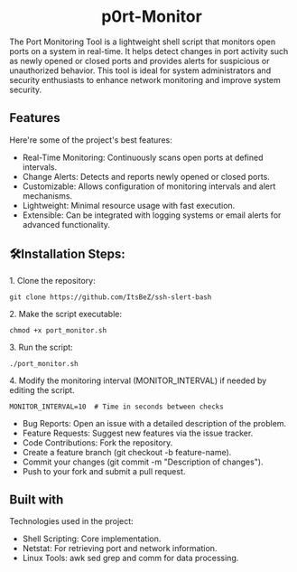 <h1 align="center" id="title">p0rt-Monitor</h1>

<p id="description">The Port Monitoring Tool is a lightweight shell script that monitors open ports on a system in real-time. It helps detect changes in port activity such as newly opened or closed ports and provides alerts for suspicious or unauthorized behavior. This tool is ideal for system administrators and security enthusiasts to enhance network monitoring and improve system security.</p>

  
  
<h2>Features</h2>

Here're some of the project's best features:

*   Real-Time Monitoring: Continuously scans open ports at defined intervals.
*   Change Alerts: Detects and reports newly opened or closed ports.
*   Customizable: Allows configuration of monitoring intervals and alert mechanisms.
*   Lightweight: Minimal resource usage with fast execution.
*   Extensible: Can be integrated with logging systems or email alerts for advanced functionality.

<h2>🛠Installation Steps:</h2>

<p>1. Clone the repository:</p>

```
git clone https://github.com/ItsBeZ/ssh-slert-bash
```

<p>2. Make the script executable:</p>

```
chmod +x port_monitor.sh
```

<p>3. Run the script:</p>

```
./port_monitor.sh
```

<p>4. Modify the monitoring interval (MONITOR_INTERVAL) if needed by editing the script.</p>

```
MONITOR_INTERVAL=10  # Time in seconds between checks
```

*    Bug Reports: Open an issue with a detailed description of the problem. 
*    Feature Requests: Suggest new features via the issue tracker. 
*    Code Contributions: Fork the repository. 
*    Create a feature branch (git checkout -b feature-name). 
*    Commit your changes (git commit -m "Description of changes"). 
*    Push to your fork and submit a pull request.

  
  
<h2>Built with</h2>

Technologies used in the project:

*   Shell Scripting: Core implementation.
*   Netstat: For retrieving port and network information.
*   Linux Tools: awk sed grep and comm for data processing.
